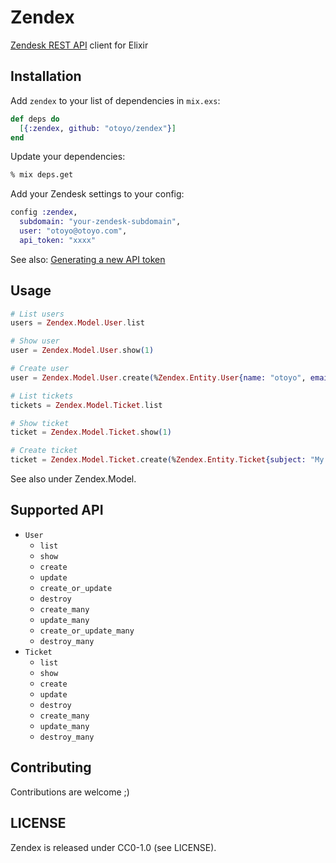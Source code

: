 # Zendex

[Zendesk REST API](https://developer.zendesk.com/rest_api) client for Elixir

## Installation

Add `zendex` to your list of dependencies in `mix.exs`:

```elixir
def deps do
  [{:zendex, github: "otoyo/zendex"}]
end
```

Update your dependencies:

```sh
% mix deps.get
```

Add your Zendesk settings to your config:

```elixir
config :zendex,
  subdomain: "your-zendesk-subdomain",
  user: "otoyo@otoyo.com",
  api_token: "xxxx"
```

See also: [Generating a new API token](https://support.zendesk.com/hc/en-us/articles/226022787)

## Usage

```elixir
# List users
users = Zendex.Model.User.list

# Show user
user = Zendex.Model.User.show(1)

# Create user
user = Zendex.Model.User.create(%Zendex.Entity.User{name: "otoyo", email: "otoyo@otoyo.com"})

# List tickets
tickets = Zendex.Model.Ticket.list

# Show ticket
ticket = Zendex.Model.Ticket.show(1)

# Create ticket
ticket = Zendex.Model.Ticket.create(%Zendex.Entity.Ticket{subject: "My printer is on fire!", description: "But no problem."})
```

See also under Zendex.Model.

## Supported API

- `User`
  - `list`
  - `show`
  - `create`
  - `update`
  - `create_or_update`
  - `destroy`
  - `create_many`
  - `update_many`
  - `create_or_update_many`
  - `destroy_many`
- `Ticket`
  - `list`
  - `show`
  - `create`
  - `update`
  - `destroy`
  - `create_many`
  - `update_many`
  - `destroy_many`

## Contributing

Contributions are welcome ;)

## LICENSE

Zendex is released under CC0-1.0 (see LICENSE).
